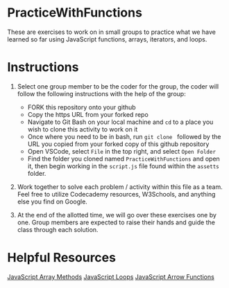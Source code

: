 # PracticeWithFunctions

These are exercises to work on in small groups to practice what we have learned so far using JavaScript functions, arrays, iterators, and loops. 

# Instructions

1. Select one group member to be the coder for the group, the coder will follow the following instructions with the help of the group:
    * FORK this repository onto your github
    * Copy the https URL from your forked repo
    * Navigate to Git Bash on your local machine and `cd` to a place you wish to clone this activity to work on it
    * Once where you need to be in bash, run `git clone ` followed by the URL you copied from your forked copy of this github repository
    * Open VSCode, select `File` in the top right, and select `Open Folder` 
    * Find the folder you cloned named `PracticeWithFunctions` and open it, then begin working in the `script.js` file found within the `assetts` folder.

2. Work together to solve each problem / activity within this file as a team. Feel free to utilize Codecademy resources, W3Schools, and anything else you find on Google.

3. At the end of the allotted time, we will go over these exercises one by one. Group members are expected to raise their hands and guide the class through each solution.

# Helpful Resources

[JavaScript Array Methods](https://www.w3schools.com/jsref/jsref_obj_array.asp)
[JavaScript Loops](https://www.w3schools.com/js/js_loop_for.asp)
[JavaScript Arrow Functions](https://www.w3schools.com/js/js_arrow_function.asp)